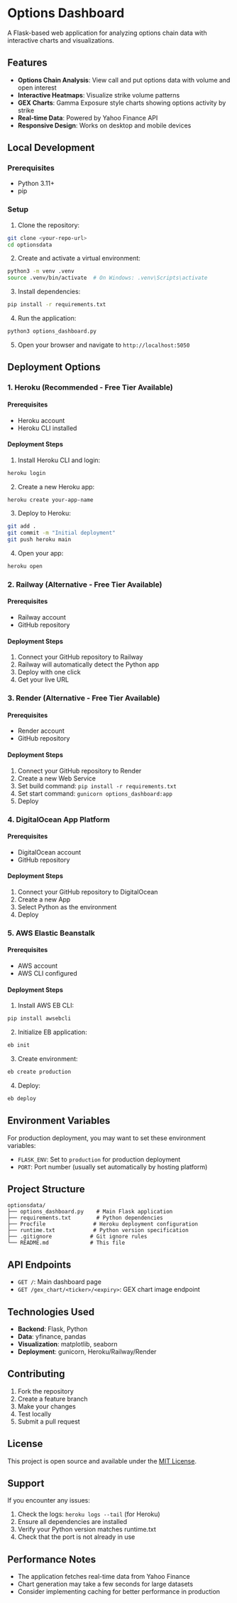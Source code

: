 # Options Dashboard

A Flask-based web application for analyzing options chain data with interactive charts and visualizations.

## Features

- **Options Chain Analysis**: View call and put options data with volume and open interest
- **Interactive Heatmaps**: Visualize strike volume patterns
- **GEX Charts**: Gamma Exposure style charts showing options activity by strike
- **Real-time Data**: Powered by Yahoo Finance API
- **Responsive Design**: Works on desktop and mobile devices

## Local Development

### Prerequisites
- Python 3.11+
- pip

### Setup
1. Clone the repository:
```bash
git clone <your-repo-url>
cd optionsdata
```

2. Create and activate a virtual environment:
```bash
python3 -m venv .venv
source .venv/bin/activate  # On Windows: .venv\Scripts\activate
```

3. Install dependencies:
```bash
pip install -r requirements.txt
```

4. Run the application:
```bash
python3 options_dashboard.py
```

5. Open your browser and navigate to `http://localhost:5050`

## Deployment Options

### 1. Heroku (Recommended - Free Tier Available)

#### Prerequisites
- Heroku account
- Heroku CLI installed

#### Deployment Steps
1. Install Heroku CLI and login:
```bash
heroku login
```

2. Create a new Heroku app:
```bash
heroku create your-app-name
```

3. Deploy to Heroku:
```bash
git add .
git commit -m "Initial deployment"
git push heroku main
```

4. Open your app:
```bash
heroku open
```

### 2. Railway (Alternative - Free Tier Available)

#### Prerequisites
- Railway account
- GitHub repository

#### Deployment Steps
1. Connect your GitHub repository to Railway
2. Railway will automatically detect the Python app
3. Deploy with one click
4. Get your live URL

### 3. Render (Alternative - Free Tier Available)

#### Prerequisites
- Render account
- GitHub repository

#### Deployment Steps
1. Connect your GitHub repository to Render
2. Create a new Web Service
3. Set build command: `pip install -r requirements.txt`
4. Set start command: `gunicorn options_dashboard:app`
5. Deploy

### 4. DigitalOcean App Platform

#### Prerequisites
- DigitalOcean account
- GitHub repository

#### Deployment Steps
1. Connect your GitHub repository to DigitalOcean
2. Create a new App
3. Select Python as the environment
4. Deploy

### 5. AWS Elastic Beanstalk

#### Prerequisites
- AWS account
- AWS CLI configured

#### Deployment Steps
1. Install AWS EB CLI:
```bash
pip install awsebcli
```

2. Initialize EB application:
```bash
eb init
```

3. Create environment:
```bash
eb create production
```

4. Deploy:
```bash
eb deploy
```

## Environment Variables

For production deployment, you may want to set these environment variables:

- `FLASK_ENV`: Set to `production` for production deployment
- `PORT`: Port number (usually set automatically by hosting platform)

## Project Structure

```
optionsdata/
├── options_dashboard.py    # Main Flask application
├── requirements.txt        # Python dependencies
├── Procfile               # Heroku deployment configuration
├── runtime.txt            # Python version specification
├── .gitignore            # Git ignore rules
└── README.md             # This file
```

## API Endpoints

- `GET /`: Main dashboard page
- `GET /gex_chart/<ticker>/<expiry>`: GEX chart image endpoint

## Technologies Used

- **Backend**: Flask, Python
- **Data**: yfinance, pandas
- **Visualization**: matplotlib, seaborn
- **Deployment**: gunicorn, Heroku/Railway/Render

## Contributing

1. Fork the repository
2. Create a feature branch
3. Make your changes
4. Test locally
5. Submit a pull request

## License

This project is open source and available under the [MIT License](LICENSE).

## Support

If you encounter any issues:
1. Check the logs: `heroku logs --tail` (for Heroku)
2. Ensure all dependencies are installed
3. Verify your Python version matches runtime.txt
4. Check that the port is not already in use

## Performance Notes

- The application fetches real-time data from Yahoo Finance
- Chart generation may take a few seconds for large datasets
- Consider implementing caching for better performance in production 